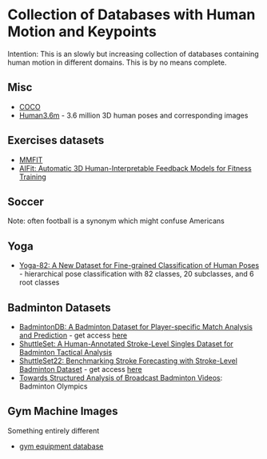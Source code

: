 # Collection of Databases with Human Motion and Keypoints

Intention: This is an slowly but increasing collection of databases containing human motion in different domains. 
This is by no means complete. 

## Misc
- [COCO](https://cocodataset.org/#keypoints-2020)
- [Human3.6m](http://vision.imar.ro/human3.6m/description.php) - 3.6 million 3D human poses and corresponding images


## Exercises datasets

- [MMFIT](https://mmfit.github.io/)
- [AIFit: Automatic 3D Human-Interpretable Feedback Models for Fitness Training](https://fit3d.imar.ro/)


## Soccer 
Note: often football is a synonym which might confuse Americans



## Yoga
- [Yoga-82: A New Dataset for Fine-grained Classification of Human Poses](https://sites.google.com/view/yoga-82/home) -  hierarchical pose classification with 82 classes, 20 subclasses, and 6 root classes

## Badminton Datasets

- [BadmintonDB: A Badminton Dataset for Player-specific Match Analysis and Prediction](https://dl.acm.org/doi/10.1145/3552437.3555696) - get access [here](https://github.com/kwban/badminton-db)
- [ShuttleSet: A Human-Annotated Stroke-Level Singles Dataset for Badminton Tactical Analysis](https://arxiv.org/abs/2306.04948)
- [ShuttleSet22: Benchmarking Stroke Forecasting with Stroke-Level Badminton Dataset](https://arxiv.org/abs/2306.15664) - get access [here](https://github.com/wywyWang/CoachAI-Projects/tree/main/CoachAI-Challenge-IJCAI2023)
- [Towards Structured Analysis of Broadcast Badminton Videos](https://ieeexplore.ieee.org/document/8354143): Badminton Olympics


## Gym Machine Images
Something entirely different
- [gym equipment database](https://universe.roboflow.com/bangkit-academy-ognnb/gym-equipment-object-detection)
